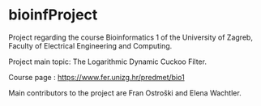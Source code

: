 # bioinfProject

Project regarding the course Bioinformatics 1 of the University of Zagreb, Faculty of Electrical Engineering and Computing.

Project main topic: The Logarithmic Dynamic Cuckoo Filter.

Course page : https://www.fer.unizg.hr/predmet/bio1

Main contributors to the project are Fran Ostroški and Elena Wachtler.
